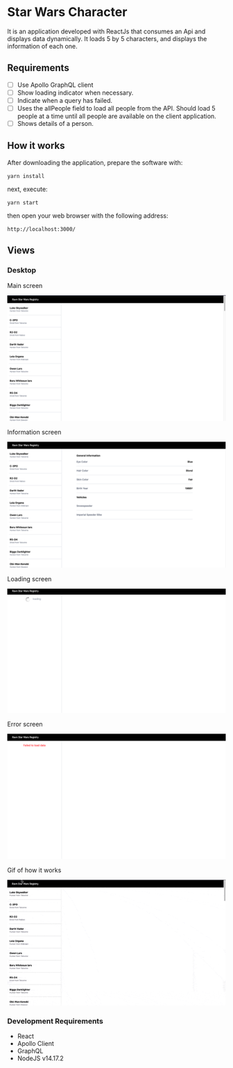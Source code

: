 # Star Wars Character

It is an application developed with ReactJs that consumes an Api and displays data dynamically. It loads 5 by 5 characters, and displays the information of each one.
## Requirements

- [ ] Use Apollo GraphQL client
- [ ] Show loading indicator when necessary.
- [ ] Indicate when a query has failed.
- [ ] Uses the allPeople field to load all people from the API. Should load 5 people at a time until all people are available on the client application.
- [ ] Shows details of a person.

## How it works

After downloading the application, prepare the software with:

```
yarn install
```

next, execute:
```
yarn start
```
then open your web browser with the following address:
```
http://localhost:3000/
```

## Views

### Desktop

Main screen

![main screen](src/assets/images/main_screen.png)

Information screen

![information screen](src/assets/images/information_screen.png)

Loading screen

![loading screen](src/assets/images/loading_screen.png)

Error screen

![Error screen](src/assets/images/error_screen.png)

Gif of how it works

![gif](src/assets/images/app_gif.gif)

### Development Requirements
- React
- Apollo Client
- GraphQL
- NodeJS v14.17.2
